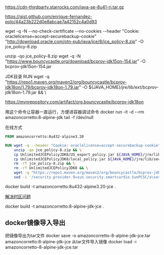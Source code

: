 

https://cdn-thirdparty.starrocks.com/java-se-8u41-ri.tar.gz




https://gist.github.com/enrique-fernandez-polo/44a23b222d0e8abcae7a42152c4a0d93

wget -q -N --no-check-certificate --no-cookies --header "Cookie: oraclelicense=accept-securebackup-cookie" "http://download.oracle.com/otn-pub/java/jce/8/jce_policy-8.zip" -O jce_policy-8.zip

unzip -qo jce_policy-8.zip
wget -q -N "https://www.bouncycastle.org/download/bcprov-jdk15on-154.jar" -O bcprov-jdk15on-154.jar

JDK目录
RUN wget -q "https://repo1.maven.org/maven2/org/bouncycastle/bcprov-jdk18on/1.79/bcprov-jdk18on-1.79.jar" -O ${JAVA_HOME}/jre/lib/ext/bcprov-jdk18on-1.79.jar && \


https://mvnrepository.com/artifact/org.bouncycastle/bcprov-jdk18on

用这个命令让容器一直运行，方便进容器调试命令
docker run -it -d --rm amazoncorretto:8-alpine-jdk tail -f /dev/null

在线方式
``` Dockerfile
FROM amazoncorretto:8u432-alpine3.20

RUN wget -q --header "Cookie: oraclelicense=accept-securebackup-cookie" "http://download.oracle.com/otn-pub/java/jce/8/jce_policy-8.zip" -O jce_policy-8.zip && \
    unzip -qo jce_policy-8.zip && \
    cp UnlimitedJCEPolicyJDK8/US_export_policy.jar ${JAVA_HOME}/jre/lib/security/US_export_policy.jar && \
    cp UnlimitedJCEPolicyJDK8/local_policy.jar ${JAVA_HOME}/jre/lib/security/local_policy.jar && \
    rm -rf jce_policy-8.zip && \
    rm -rf UnlimitedJCEPolicyJDK8 && \
    wget -q "https://repo1.maven.org/maven2/org/bouncycastle/bcprov-jdk18on/1.79/bcprov-jdk18on-1.79.jar" -O ${JAVA_HOME}/jre/lib/ext/bcprov-jdk18on-1.79.jar && \
    sed -i '/security.provider.9=sun.security.smartcardio.SunPCSC/a\security.provider.10=org.bouncycastle.jce.provider.BouncyCastleProvider' ${JAVA_HOME}/jre/lib/security/java.security
```

docker build -t amazoncorretto:8u432-alpine3.20-jce .

[解决时区问题](https://www.cnblogs.com/flipped/p/15808681.html)

docker build -t  amazoncorretto:8-alpine-jdk-jce .



## docker镜像导入导出

把镜像导出为tar文件
docker save -o amazoncorretto-8-alpine-jdk-jce.tar amazoncorretto:8-alpine-jdk-jce
从tar文件导入镜像
docker load -i amazoncorretto-8-alpine-jdk-jce.tar

